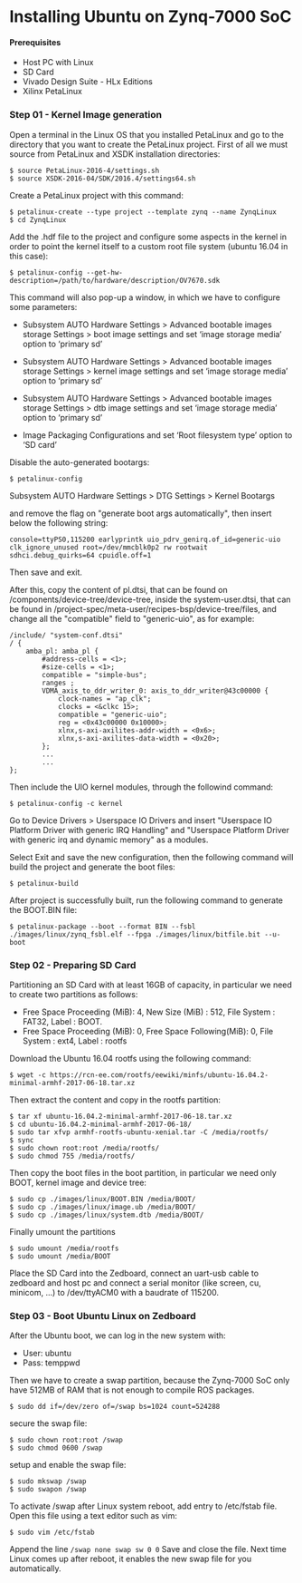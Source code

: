 # Installing Ubuntu on Zynq-7000 SoC

#### Prerequisites
- Host PC with Linux
- SD Card
- Vivado Design Suite - HLx Editions
- Xilinx PetaLinux

### Step 01 - Kernel Image generation

Open a terminal in the Linux OS that you installed PetaLinux and go to the 
directory that you want to create the PetaLinux project. First of all we must source from PetaLinux and XSDK installation directories: 

```console
$ source PetaLinux-2016-4/settings.sh
$ source XSDK-2016-04/SDK/2016.4/settings64.sh
```

Create a PetaLinux project with this command:

```console
$ petalinux-create --type project --template zynq --name ZynqLinux
$ cd ZynqLinux
```

Add the .hdf file to the project and configure some aspects in the kernel in order 
to point the kernel itself to a custom root file system (ubuntu 16.04 in this case):

```console
$ petalinux-config --get-hw-description=/path/to/hardware/description/OV7670.sdk
```

This command will also pop-up a window, in which we have to configure some parameters:

- Subsystem AUTO Hardware Settings > Advanced bootable images storage Settings > boot image settings and set ‘image storage media’ option to ‘primary sd’

- Subsystem AUTO Hardware Settings > Advanced bootable images storage Settings > kernel image settings and set ‘image storage media’ option to ‘primary sd’
- Subsystem AUTO Hardware Settings > Advanced bootable images storage Settings > dtb image settings and set ‘image storage media’ option to ‘primary sd’
- Image Packaging Configurations and set ‘Root filesystem type’ option to ‘SD card’

Disable the auto-generated bootargs:

```console
$ petalinux-config
```
Subsystem AUTO Hardware Settings > DTG Settings > Kernel Bootargs 

and remove the flag on "generate boot args automatically", then insert below the following string:

```console
console=ttyPS0,115200 earlyprintk uio_pdrv_genirq.of_id=generic-uio clk_ignore_unused root=/dev/mmcblk0p2 rw rootwait sdhci.debug_quirks=64 cpuidle.off=1
```
Then save and exit.

After this, copy the content of pl.dtsi, that can be found on <project-dir>/components/device-tree/device-tree, inside the system-user.dtsi, that can be found in <project-dir>/project-spec/meta-user/recipes-bsp/device-tree/files, and change all the "compatible" field to "generic-uio", as for example:

```console
/include/ "system-conf.dtsi"
/ {
	amba_pl: amba_pl {
		#address-cells = <1>;
		#size-cells = <1>;
		compatible = "simple-bus";
		ranges ;
		VDMA_axis_to_ddr_writer_0: axis_to_ddr_writer@43c00000 {
			clock-names = "ap_clk";
			clocks = <&clkc 15>;
			compatible = "generic-uio";
			reg = <0x43c00000 0x10000>;
			xlnx,s-axi-axilites-addr-width = <0x6>;
			xlnx,s-axi-axilites-data-width = <0x20>;
		};
        ...
        ...
};
```
Then include the UIO kernel modules, through the followind command:
```console
$ petalinux-config -c kernel
```
Go to Device Drivers > Userspace IO Drivers and insert "Userspace IO Platform Driver with generic IRQ Handling" and "Userspace Platform Driver with generic irq and dynamic memory" as a modules.

Select Exit and save the new configuration, then the following command will build the project and generate the boot files:

```console
$ petalinux-build
```

After project is successfully built, run the following command to generate the BOOT.BIN file:

```console
$ petalinux-package --boot --format BIN --fsbl ./images/linux/zynq_fsbl.elf --fpga ./images/linux/bitfile.bit --u-boot
```

### Step 02 - Preparing SD Card

Partitioning an SD Card with at least 16GB of capacity, in particular we need to create two partitions as follows:

- Free Space Proceeding (MiB): 4, New Size (MiB) : 512, File System : FAT32, Label : BOOT.
- Free Space Proceeding (MiB): 0, Free Space Following(MiB): 0, File System : ext4, Label : rootfs

Download the Ubuntu 16.04 rootfs using the following command:

```console
$ wget -c https://rcn-ee.com/rootfs/eewiki/minfs/ubuntu-16.04.2-minimal-armhf-2017-06-18.tar.xz
```

Then extract the content and copy in the rootfs partition:

```console
$ tar xf ubuntu-16.04.2-minimal-armhf-2017-06-18.tar.xz
$ cd ubuntu-16.04.2-minimal-armhf-2017-06-18/
$ sudo tar xfvp armhf-rootfs-ubuntu-xenial.tar -C /media/rootfs/
$ sync
$ sudo chown root:root /media/rootfs/
$ sudo chmod 755 /media/rootfs/
```

Then copy the boot files in the boot partition, in particular we need only BOOT, kernel image and device tree:

```console
$ sudo cp ./images/linux/BOOT.BIN /media/BOOT/
$ sudo cp ./images/linux/image.ub /media/BOOT/
$ sudo cp ./images/linux/system.dtb /media/BOOT/
```

Finally umount the partitions

```console
$ sudo umount /media/rootfs
$ sudo umount /media/BOOT
```

Place the SD Card into the Zedboard, connect an uart-usb cable to zedboard and host pc and connect a serial monitor 
(like screen, cu, minicom, ...) to /dev/ttyACM0 with a baudrate of 115200.

### Step 03 - Boot Ubuntu Linux on Zedboard

After the Ubuntu boot, we can log in the new system with:

- User: ubuntu
- Pass: temppwd

Then we have to create a swap partition, because the Zynq-7000 SoC only 
have 512MB of RAM that is not enough to compile ROS packages.

```console
$ sudo dd if=/dev/zero of=/swap bs=1024 count=524288
```

secure the swap file:

```console
$ sudo chown root:root /swap
$ sudo chmod 0600 /swap
```

setup and enable the swap file:

```console
$ sudo mkswap /swap
$ sudo swapon /swap
```

To activate /swap after Linux system reboot, add entry to /etc/fstab file. Open this file using a text editor such as vim:

```console
$ sudo vim /etc/fstab
```

Append the line `/swap none swap sw 0 0` Save and close the file. 
Next time Linux comes up after reboot, it enables the new swap file for you automatically.


